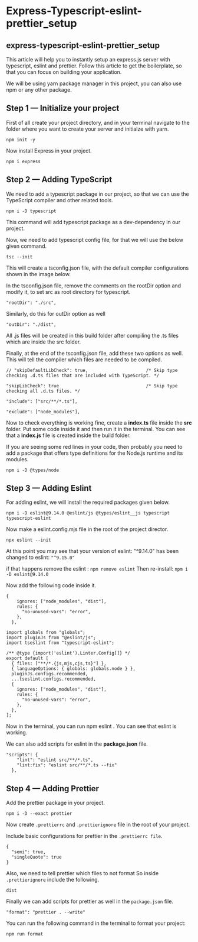 # Express-Typescript-eslint-prettier_setup
## express-typescript-eslint-prettier_setup

This article will help you to instantly setup an express.js server with typescript, eslint and prettier. Follow this article to get the boilerplate, so that you can focus on building your application.

We will be using yarn package manager in this project, you can also use npm or any other package.

## Step 1 — Initialize your project
First of all create your project directory, and in your terminal navigate to the folder where you want to create your server and initialze with yarn.

```npm init -y```

Now install Express in your project.

```npm i express```

## Step 2 — Adding TypeScript

We need to add a typescript package in our project, so that we can use the TypeScript compiler and other related tools.

```npm i -D typescript```

This command will add typescript package as a dev-dependency in our project.

Now, we need to add typescript config file, for that we will use the below given command.

```tsc --init```

This will create a tsconfig.json file, with the default compiler configurations shown in the image below.

In the tsconfig.json file, remove the comments on the rootDir option and modify it, to set src as root directory for typescript.

```"rootDir": "./src",```

Similarly, do this for outDir option as well

```"outDir": "./dist",```

All .js files will be created in this build folder after compiling the .ts files which are inside the src folder.

Finally, at the end of the tsconfig.json file, add these two options as well. This will tell the compiler which files are needed to be compiled.

```// "skipDefaultLibCheck": true,                      /* Skip type checking .d.ts files that are included with TypeScript. */```

```"skipLibCheck": true                                 /* Skip type checking all .d.ts files. */```

```"include": ["src/**/*.ts"],```

```"exclude": ["node_modules"],```

Now to check everything is working fine, create a __index.ts__ file inside the __src__ folder. Put some code inside it and then run it in the terminal. You can see that a __index.js__ file is created inside the build folder.

If you are seeing some red lines in your code, then probably you need to add a package that offers type definitions for the Node.js runtime and its modules.

```npm i -D @types/node```

## Step 3 — Adding Eslint

For adding eslint, we will install the required packages given below.

```npm i -D eslint@9.14.0 @eslint/js @types/eslint__js typescript typescript-eslint```

Now make a eslint.config.mjs file in the root of the project director.

```npx eslint --init```

At this point you may see that your version of eslint: "^9.14.0" has been changed to eslint: ```"^9.15.0"```

if that happens remove the eslint : ```npm remove eslint```
Then re-install: ```npm i -D eslint@9.14.0```

Now add the following code inside it.

```
{
    ignores: ["node_modules", "dist"],
    rules: {
      "no-unused-vars": "error",
    },
  },
```

```
import globals from "globals";
import pluginJs from "@eslint/js";
import tseslint from "typescript-eslint";

/** @type {import('eslint').Linter.Config[]} */
export default [
  { files: ["**/*.{js,mjs,cjs,ts}"] },
  { languageOptions: { globals: globals.node } },
  pluginJs.configs.recommended,
  ...tseslint.configs.recommended,
  {
    ignores: ["node_modules", "dist"],
    rules: {
      "no-unused-vars": "error",
    },
  },
];
```

Now in the terminal, you can run npm eslint . You can see that eslint is working.

We can also add scripts for eslint in the __package.json__ file.

```
"scripts": {
    "lint": "eslint src/**/*.ts",
    "lint:fix": "eslint src/**/*.ts --fix"
  },
  ```

## Step 4 — Adding Prettier

Add the prettier package in your project.

```npm i -D --exact prettier```

Now create `.prettierrc` and `.prettierignore` file in the root of your project.

Include basic configurations for prettier in the `.prettierrc file`.

```
{
  "semi": true,
  "singleQuote": true
}
```

Also, we need to tell prettier which files to not format So inside `.prettierignore` include the following.

```
dist
```

Finally we can add scripts for prettier as well in the `package.json` file.

```"format": "prettier . --write"```

You can run the following command in the terminal to format your project:

```npm run format```

